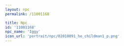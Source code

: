 ```yaml
---
layout: npc
permalink: /11001168

title: Npc
id: '11001168'
npc_name: 'Iggy'
icon_url: 'portrait/npc/02010091_he_childman1_p.png'
---
```

